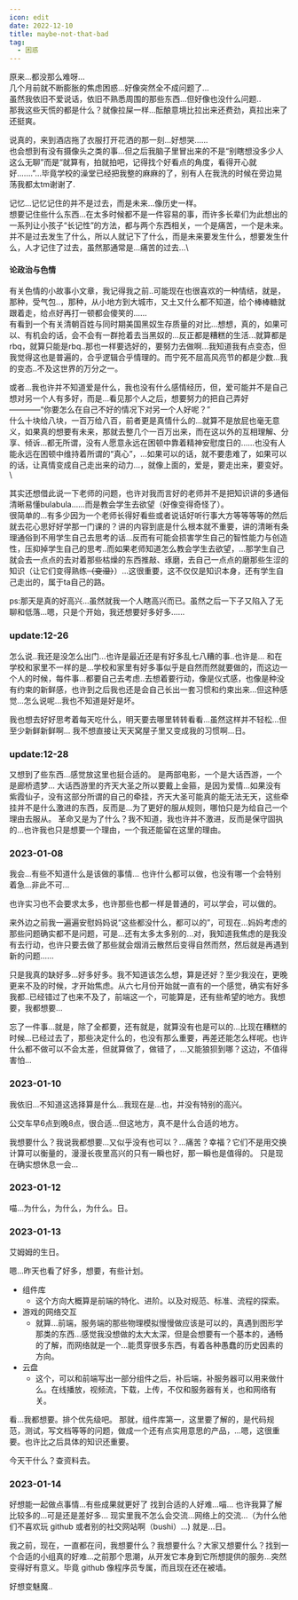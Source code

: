 ```yaml
---
icon: edit
date: 2022-12-10
title: maybe-not-that-bad
tag:
  - 困惑
---
```


原来...都没那么难呀...\
几个月前就不断膨胀的焦虑困惑...好像突然全不成问题了...\
虽然我依旧不爱说话，依旧不熟悉周围的那些东西...但好像也没什么问题..\
那我这些天慌的都是什么？就像拉屎一样...酝酿意境比拉出来还费劲，真拉出来了还挺爽。

说真的，来到酒店拖了衣服打开花洒的那一刻...好想哭......\
也会想到有没有摄像头之类的事...但之后我脑子里冒出来的不是“别瞎想没多少人这么无聊”而是“就算有，拍就拍吧，记得找个好看点的角度，看得开心就好.......”...毕竟学校的澡堂已经把我整的麻麻的了，别有人在我洗的时候在旁边晃荡我都太tm谢谢了.

记忆...记忆记住的并不是过去，而是未来...像历史一样。\
想要记住些什么东西...在太多时候都不是一件容易的事，而许多长辈们为此想出的一系列让小孩子“长记性”的方法，都与两个东西相关，一个是痛苦，一个是未来。\
并不是过去发生了什么，所以人就记下了什么，而是未来要发生什么，想要发生什么，人才记住了过去，虽然那通常是...痛苦的过去...\

#### 论政治与色情

有关色情的小故事小文章，我记得我之前..可能现在也很喜欢的一种情结，就是，那种，受气包..，那种，从小地方到大城市，又土又什么都不知道，给个棒棒糖就跟着走，给点好再打一顿都会傻笑的......\
有看到一个有关清朝百姓与同时期美国黑奴生存质量的对比...想想，真的，如果可以、有机会的话，会不会有一群抢着去当黑奴的...反正都是糟糕的生活...就算都是rbq，就算只能是rbq..那也一样要选好的，要努力去做啊...我知道我有点变态，但我觉得这也是普遍的，合乎逻辑合乎情理的。而宁死不屈高风亮节的都是少数...我的变态..不及这世界的万分之一。

或者...我也许并不知道爱是什么，我也没有什么感情经历，但，爱可能并不是自己想对另一个人有多好，而是...看见那个人之后，想要努力的把自己弄好————“你要怎么在自己不好的情况下对另一个人好呢？”\
什么十块给八块，一百万给八百，前者更是真情什么的...就算不是放屁也毫无意义，如果真的想要有未来，那就去整几个一百万出来，而在这以外的互相理解、分享、倾诉...都无所谓，没有人愿意永远在困顿中靠着精神安慰度日的......也没有人能永远在困顿中维持着所谓的“真心”，...如果可以的话，就不要患难了，如果可以的话，让真情变成自己走出来的动力...，就像上面的，爱是，要走出来，要变好。\

其实还想借此说一下老师的问题，也许对我而言好的老师并不是把知识讲的多通俗清晰易懂bulabula......而是教会学生去欲望（好像变得奇怪了）。\
很简单的...有多少因为一个老师长得好看些或者说话好听行事大方等等等等的然后就去花心思好好学那一门课的？讲的内容到底是什么根本就不重要，讲的清晰有条理通俗到不用学生自己去思考的话...反而有可能会损害学生自己的智性能力与创造性，压抑掉学生自己的思考..而如果老师知道怎么教会学生去欲望，...那学生自己就会去一点点的去对着那些枯燥的东西推敲、琢磨，去自己一点点的磨那些生涩的知识（让它们变得熟练~~（变湿）~~）...这很重要，这不仅仅是知识本身，还有学生自己走出的，属于ta自己的路。

ps:那天是真的好高兴...虽然就我一个人瞎高兴而已。虽然之后一下子又陷入了无聊和低落...嗯，只是个开始，我还想要好多好多......

### update:12-26

怎么说..我还是没怎么出门...也许是最近还是有好多乱七八糟的事..也许是...
和在学校和家里不一样的是...学校和家里有好多事似乎是自然而然就要做的，而这边一个人的时候，每件事...都要自己去考虑..去想着要行动，像是仪式感，也像是种没有约束的新鲜感，也许到之后我也还是会自己长出一套习惯和约束出来...但这种感觉...怎么说呢...我也不知道是好是坏。

我也想去好好思考着每天吃什么，明天要去哪里转转看看...虽然这样并不轻松...但至少新鲜新鲜啊...
我不想直接让天天窝屋子里又变成我的习惯啊...日。

### update:12-28

又想到了些东西...感觉放这里也挺合适的。
是两部电影，一个是大话西游，一个是廊桥遗梦...
大话西游里的齐天大圣之所以要戴上金箍，是因为爱情...如果没有紫霞仙子，没有这部分所谓的自己的牵挂，齐天大圣可能真的能无法无天，这些牵挂并不是什么激进的东西，反而是...为了更好的服从规则，哪怕只是为给自己一个理由去服从。
革命又是为了什么？我不知道，我也许并不激进，反而是保守固执的...也许我也只是想要一个理由，一个我还能留在这里的理由。

### 2023-01-08

我会...有些不知道什么是该做的事情...
也许什么都可以做，也没有哪一个会特别着急...非此不可...

也许实习也不会要求太多，也许那些也都一样是普通的，可以学会，可以做的。

来外边之前我一遍遍安慰妈妈说“这些都没什么，都可以的”，可现在...妈妈考虑的那些问题确实都不是问题，可是...还有太多太多别的...对，我知道我焦虑的是我没有去行动，也许只要去做了那些就会烟消云散然后变得自然而然，然后就是再遇到新的问题......

只是我真的缺好多...好多好多。我不知道该怎么想，算是还好？至少我没在，更晚更来不及的时候，才开始焦虑。从六七月份开始就一直有的一个感觉，确实有好多我都..已经错过了也来不及了，前端这一个，可能算是，还有些希望的地方。我想要，我都想要...

忘了一件事...就是，除了全都要，还有就是，就算没有也是可以的...比现在糟糕的时候...已经过去了，那些决定什么的，也没有那么重要，再差还能怎么样呢。也许什么都不做可以不会太差，但就算做了，做错了，...又能狼狈到哪？这边，不值得害怕...

### 2023-01-10

我依旧...不知道这选择算是什么...我现在是...也，并没有特别的高兴。

公交车早6点到晚8点，很合适...但这地方，真不是什么合适的地方。

我想要什么？我说我都想要...又似乎没有也可以？...痛苦？幸福？它们不是用交换计算可以衡量的，漫漫长夜里高兴的只有一瞬也好，那一瞬也是值得的。
只是现在确实想休息一会...

### 2023-01-12

喵...为什么，为什么，为什么。日。

### 2023-01-13

艾姆姆的生日。

嗯...昨天也看了好多，想要，有些计划。

- 组件库
  - 这个方向大概算是前端的特化、进阶。以及对规范、标准、流程的探索。
- 游戏的网络交互
  - 就算...前端，服务端的那些物理模拟慢慢做应该是可以的，真遇到图形学那类的东西...感觉我没想做的太大太深，但是会想要有一个基本的，通畅的了解，而网络就是一个...能贯穿很多东西，有着各种愚蠢的历史因素的方向。
- 云盘
  - 这个，可以和前端写出一部分组件之后，补后端，补服务器可以用来做什么。在线播放，视频流，下载，上传，不仅和服务器有关，也和网络有关。

看...我都想要。排个优先级吧。
那就，组件库第一，这里要了解的，是代码规范，测试，写文档等等的问题，做成一个还有点实用意思的产品，...嗯，这很重要。也许比之后具体的知识还重要。

今天干什么？查资料去。

### 2023-01-14

好想能一起做点事情...有些成果就更好了
找到合适的人好难...喵...
也许我算了解比较多的...可是还是差好多...
现实里我不怎么会交流...网络上的交流...（为什么他们不喜欢玩 github 或者别的社交网站啊（bushi）...)
就是...日。

我之前，现在，一直都在问，我想要什么？我想要什么？大家又想要什么？找到一个合适的小组真的好难...之前那个思潮，从开发它本身到它所想提供的服务...突然变得好有意义。毕竟 github 像程序员专属，而且现在还在被墙。

好想变魅魔..
